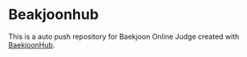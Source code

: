 # Beakjoonhub
This is a auto push repository for Baekjoon Online Judge created with [BaekjoonHub](https://github.com/BaekjoonHub/BaekjoonHub).
